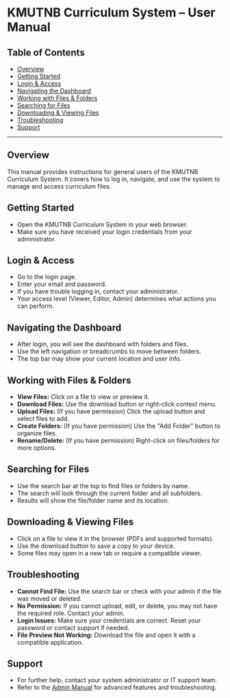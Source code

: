 # KMUTNB Curriculum System – User Manual

## Table of Contents
- [Overview](#overview)
- [Getting Started](#getting-started)
- [Login & Access](#login--access)
- [Navigating the Dashboard](#navigating-the-dashboard)
- [Working with Files & Folders](#working-with-files--folders)
- [Searching for Files](#searching-for-files)
- [Downloading & Viewing Files](#downloading--viewing-files)
- [Troubleshooting](#troubleshooting)
- [Support](#support)

---

## Overview
This manual provides instructions for general users of the KMUTNB Curriculum System. It covers how to log in, navigate, and use the system to manage and access curriculum files.

## Getting Started
- Open the KMUTNB Curriculum System in your web browser.
- Make sure you have received your login credentials from your administrator.

## Login & Access
- Go to the login page.
- Enter your email and password.
- If you have trouble logging in, contact your administrator.
- Your access level (Viewer, Editor, Admin) determines what actions you can perform.

## Navigating the Dashboard
- After login, you will see the dashboard with folders and files.
- Use the left navigation or breadcrumbs to move between folders.
- The top bar may show your current location and user info.

## Working with Files & Folders
- **View Files:** Click on a file to view or preview it.
- **Download Files:** Use the download button or right-click context menu.
- **Upload Files:** (If you have permission) Click the upload button and select files to add.
- **Create Folders:** (If you have permission) Use the "Add Folder" button to organize files.
- **Rename/Delete:** (If you have permission) Right-click on files/folders for more options.

## Searching for Files
- Use the search bar at the top to find files or folders by name.
- The search will look through the current folder and all subfolders.
- Results will show the file/folder name and its location.

## Downloading & Viewing Files
- Click on a file to view it in the browser (PDFs and supported formats).
- Use the download button to save a copy to your device.
- Some files may open in a new tab or require a compatible viewer.

## Troubleshooting
- **Cannot Find File:** Use the search bar or check with your admin if the file was moved or deleted.
- **No Permission:** If you cannot upload, edit, or delete, you may not have the required role. Contact your admin.
- **Login Issues:** Make sure your credentials are correct. Reset your password or contact support if needed.
- **File Preview Not Working:** Download the file and open it with a compatible application.

## Support
- For further help, contact your system administrator or IT support team.
- Refer to the [Admin Manual](./AdminManual.md) for advanced features and troubleshooting.
